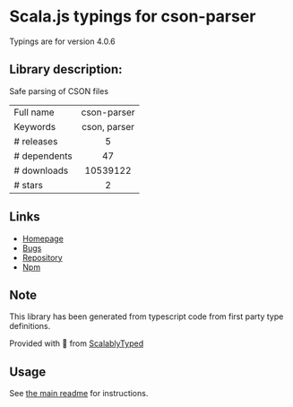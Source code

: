 
# Scala.js typings for cson-parser

Typings are for version 4.0.6

## Library description:
Safe parsing of CSON files

|                    |                 |
| ------------------ | :-------------: |
| Full name          | cson-parser |
| Keywords           | cson, parser |
| # releases         | 5 |
| # dependents       | 47 |
| # downloads        | 10539122 |
| # stars            | 2 |

## Links
- [Homepage](https://github.com/groupon/cson-parser)
- [Bugs](https://github.com/groupon/cson-parser/issues)
- [Repository](https://github.com/groupon/cson-parser)
- [Npm](https://www.npmjs.com/package/cson-parser)
    


## Note
This library has been generated from typescript code from first party type definitions.

Provided with :purple_heart: from [ScalablyTyped](https://github.com/oyvindberg/ScalablyTyped)

## Usage
See [the main readme](../../readme.md) for instructions.


